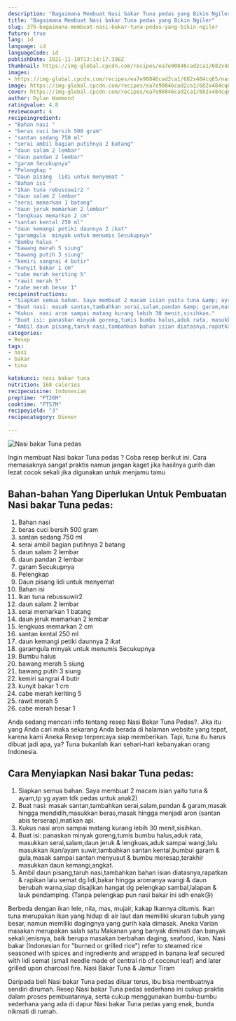 ```yaml
---
description: "Bagaimana Membuat Nasi bakar Tuna pedas yang Bikin Ngiler"
title: "Bagaimana Membuat Nasi bakar Tuna pedas yang Bikin Ngiler"
slug: 376-bagaimana-membuat-nasi-bakar-tuna-pedas-yang-bikin-ngiler
future: true
lang: id
language: id
languageCode: id
publishDate: 2021-11-10T13:14:17.398Z 
thumbnail: https://img-global.cpcdn.com/recipes/ea7e90846cad2ca1/682x484cq65/nasi-bakar-tuna-pedas-foto-resep-utama.png
images:
- https://img-global.cpcdn.com/recipes/ea7e90846cad2ca1/682x484cq65/nasi-bakar-tuna-pedas-foto-resep-utama.png
image: https://img-global.cpcdn.com/recipes/ea7e90846cad2ca1/682x484cq65/nasi-bakar-tuna-pedas-foto-resep-utama.png
cover: https://img-global.cpcdn.com/recipes/ea7e90846cad2ca1/682x484cq65/nasi-bakar-tuna-pedas-foto-resep-utama.png
author: Dylan Hammond
ratingvalue: 4.8
reviewcount: 4
recipeingredient:
- "Bahan nasi "
- "beras cuci bersih 500 gram"
- "santan sedang 750 ml"
- "serai ambil bagian putihnya 2 batang"
- "daun salam 2 lembar"
- "daun pandan 2 lembar"
- "garam Secukupnya"
- "Pelengkap "
- "Daun pisang  lidi untuk menyemat "
- "Bahan isi "
- "Ikan tuna rebussuwir2 "
- "daun salam 2 lembar"
- "serai memarkan 1 batang"
- "daun jeruk memarkan 2 lembar"
- "lengkuas memarkan 2 cm"
- "santan kental 250 ml"
- "daun kemangi petiki daunnya 2 ikat"
- "garamgula  minyak untuk menumis Secukupnya"
- "Bumbu halus "
- "bawang merah 5 siung"
- "bawang putih 3 siung"
- "kemiri sangrai 4 butir"
- "kunyit bakar 1 cm"
- "cabe merah keriting 5"
- "rawit merah 5"
- "cabe merah besar 1"
recipeinstructions:
- "Siapkan semua bahan. Saya membuat 2 macam isian yaitu tuna &amp; ayam,tp yg ayam tdk pedas untuk anak2)"
- "Buat nasi: masak santan,tambahkan serai,salam,pandan &amp; garam,masak hingga mendidih,masukkan beras,masak hingga menjadi aron (santan abis terserap),matikan api."
- "Kukus  nasi aron sampai matang kurang lebih 30 menit,sisihkan."
- "Buat isi: panaskan minyak goreng,tumis bumbu halus,aduk rata, masukkan serai,salam,daun jeruk &amp; lengkuas,aduk sampai wangi,lalu masukkan ikan/ayam suwir,tambahkan santan kental,bumbui garam &amp; gula,masak sampai santan menyusut &amp; bumbu meresap,terakhir masukkan daun kemangi,angkat."
- "Ambil daun pisang,taruh nasi,tambahkan bahan isian diatasnya,rapatkan &amp; rapikan lalu semat dg lidi,bakar hingga aromanya wangi &amp; daun berubah warna,siap disajikan hangat dg pelengkap sambal,lalapan &amp; lauk pendamping. (Tanpa pelengkap pun nasi bakar ini sdh enak😘)"
categories:
- Resep
tags:
- nasi
- bakar
- tuna

katakunci: nasi bakar tuna 
nutrition: 168 calories
recipecuisine: Indonesian
preptime: "PT26M"
cooktime: "PT57M"
recipeyield: "3"
recipecategory: Dinner
. 
---
```



![Nasi bakar Tuna pedas](https://img-global.cpcdn.com/recipes/ea7e90846cad2ca1/682x484cq65/nasi-bakar-tuna-pedas-foto-resep-utama.png)

Ingin membuat Nasi bakar Tuna pedas ? Coba resep berikut ini. Cara memasaknya sangat praktis namun jangan kaget jika hasilnya gurih dan lezat cocok sekali jika digunakan untuk menjamu tamu

<!--inarticleads1-->

## Bahan-bahan Yang Diperlukan Untuk Pembuatan Nasi bakar Tuna pedas:

1. Bahan nasi 
1. beras cuci bersih 500 gram
1. santan sedang 750 ml
1. serai ambil bagian putihnya 2 batang
1. daun salam 2 lembar
1. daun pandan 2 lembar
1. garam Secukupnya
1. Pelengkap 
1. Daun pisang  lidi untuk menyemat 
1. Bahan isi 
1. Ikan tuna rebussuwir2 
1. daun salam 2 lembar
1. serai memarkan 1 batang
1. daun jeruk memarkan 2 lembar
1. lengkuas memarkan 2 cm
1. santan kental 250 ml
1. daun kemangi petiki daunnya 2 ikat
1. garamgula  minyak untuk menumis Secukupnya
1. Bumbu halus 
1. bawang merah 5 siung
1. bawang putih 3 siung
1. kemiri sangrai 4 butir
1. kunyit bakar 1 cm
1. cabe merah keriting 5
1. rawit merah 5
1. cabe merah besar 1

Anda sedang mencari info tentang resep Nasi Bakar Tuna Pedas?. Jika itu yang Anda cari maka sekarang Anda berada di halaman website yang tepat, karena kami Aneka Resep terpercaya siap memberikan. Tapi, tuna itu harus dibuat jadi apa, ya? Tuna bukanlah ikan sehari-hari kebanyakan orang Indonesia. 

<!--inarticleads2-->

## Cara Menyiapkan Nasi bakar Tuna pedas:

1. Siapkan semua bahan. Saya membuat 2 macam isian yaitu tuna &amp; ayam,tp yg ayam tdk pedas untuk anak2)
1. Buat nasi: masak santan,tambahkan serai,salam,pandan &amp; garam,masak hingga mendidih,masukkan beras,masak hingga menjadi aron (santan abis terserap),matikan api.
1. Kukus  nasi aron sampai matang kurang lebih 30 menit,sisihkan.
1. Buat isi: panaskan minyak goreng,tumis bumbu halus,aduk rata, masukkan serai,salam,daun jeruk &amp; lengkuas,aduk sampai wangi,lalu masukkan ikan/ayam suwir,tambahkan santan kental,bumbui garam &amp; gula,masak sampai santan menyusut &amp; bumbu meresap,terakhir masukkan daun kemangi,angkat.
1. Ambil daun pisang,taruh nasi,tambahkan bahan isian diatasnya,rapatkan &amp; rapikan lalu semat dg lidi,bakar hingga aromanya wangi &amp; daun berubah warna,siap disajikan hangat dg pelengkap sambal,lalapan &amp; lauk pendamping. (Tanpa pelengkap pun nasi bakar ini sdh enak😘)


Berbeda dengan ikan lele, nila, mas, mujair, kakap Ikannya ditumis. Ikan tuna merupakan ikan yang hidup di air laut dan memiliki ukuran tubuh yang besar, namun memiliki dagingnya yang gurih kala dimasak. Aneka Varian masakan merupakan salah satu Makanan yang banyak diminati dan banyak sekali jenisnya, baik berupa masakan berbahan daging, seafood, ikan. Nasi bakar (Indonesian for &#34;burned or grilled rice&#34;) refer to steamed rice seasoned with spices and ingredients and wrapped in banana leaf secured with lidi semat (small needle made of central rib of coconut leaf) and later grilled upon charcoal fire. Nasi Bakar Tuna &amp; Jamur Tiram 

Daripada   beli  Nasi bakar Tuna pedas  diluar terus, ibu  bisa membuatnya sendiri dirumah. Resep  Nasi bakar Tuna pedas  sederhana ini cukup praktis dalam proses pembuatannya, serta cukup menggunakan bumbu-bumbu sederhana yang ada di dapur  Nasi bakar Tuna pedas  yang enak, bunda nikmati di rumah.
